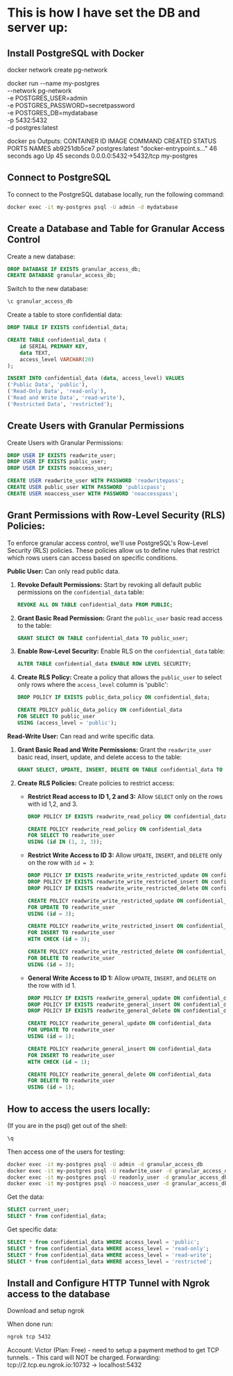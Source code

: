 

# This is how I have set the DB and server up:

## Install PostgreSQL with Docker
docker network create pg-network

docker run --name my-postgres \
  --network pg-network \
  -e POSTGRES_USER=admin \
  -e POSTGRES_PASSWORD=secretpassword \
  -e POSTGRES_DB=mydatabase \
  -p 5432:5432 \
  -d postgres:latest


docker ps
Outputs:
CONTAINER ID   IMAGE             COMMAND                  CREATED          STATUS          PORTS                    NAMES
ab9251db5ce7   postgres:latest   "docker-entrypoint.s…"   46 seconds ago   Up 45 seconds   0.0.0.0:5432->5432/tcp   my-postgres

## Connect to PostgreSQL
To connect to the PostgreSQL database locally, run the following command:
```bash
docker exec -it my-postgres psql -U admin -d mydatabase
```

## Create a Database and Table for Granular Access Control
Create a new database:
```sql
DROP DATABASE IF EXISTS granular_access_db;
CREATE DATABASE granular_access_db;
```

Switch to the new database:
```bash
\c granular_access_db
```

Create a table to store confidential data:

```sql
DROP TABLE IF EXISTS confidential_data;

CREATE TABLE confidential_data (
    id SERIAL PRIMARY KEY,
    data TEXT,
    access_level VARCHAR(20)
);

INSERT INTO confidential_data (data, access_level) VALUES 
('Public Data', 'public'),
('Read-Only Data', 'read-only'),
('Read and Write Data', 'read-write'),
('Restricted Data', 'restricted');
```

## Create Users with Granular Permissions

Create Users with Granular Permissions:

```sql
DROP USER IF EXISTS readwrite_user;
DROP USER IF EXISTS public_user;
DROP USER IF EXISTS noaccess_user;

CREATE USER readwrite_user WITH PASSWORD 'readwritepass';
CREATE USER public_user WITH PASSWORD 'publicpass';
CREATE USER noaccess_user WITH PASSWORD 'noaccesspass';
```

## Grant Permissions with Row-Level Security (RLS) Policies:

To enforce granular access control, we'll use PostgreSQL's Row-Level Security (RLS) policies. These policies allow us to define rules that restrict which rows users can access based on specific conditions.

**Public User:** Can only read public data.

1.  **Revoke Default Permissions:** Start by revoking all default public permissions on the `confidential_data` table:

    ```sql
    REVOKE ALL ON TABLE confidential_data FROM PUBLIC;
    ```

2.  **Grant Basic Read Permission:** Grant the `public_user` basic read access to the table:

    ```sql
    GRANT SELECT ON TABLE confidential_data TO public_user;
    ```

3.  **Enable Row-Level Security:** Enable RLS on the `confidential_data` table:

    ```sql
    ALTER TABLE confidential_data ENABLE ROW LEVEL SECURITY;
    ```

4.  **Create RLS Policy:** Create a policy that allows the `public_user` to select only rows where the `access_level` column is 'public':

    ```sql
    DROP POLICY IF EXISTS public_data_policy ON confidential_data;

    CREATE POLICY public_data_policy ON confidential_data
    FOR SELECT TO public_user
    USING (access_level = 'public');
    ```

**Read-Write User:** Can read and write specific data.

1.  **Grant Basic Read and Write Permissions:** Grant the `readwrite_user` basic read, insert, update, and delete access to the table:

    ```sql
    GRANT SELECT, UPDATE, INSERT, DELETE ON TABLE confidential_data TO readwrite_user;
    ```

2.  **Create RLS Policies:** Create policies to restrict access:

    * **Restrict Read access to ID 1, 2 and 3:** Allow `SELECT` only on the rows with id 1,2, and 3.

        ```sql
        DROP POLICY IF EXISTS readwrite_read_policy ON confidential_data;

        CREATE POLICY readwrite_read_policy ON confidential_data
        FOR SELECT TO readwrite_user
        USING (id IN (1, 2, 3));
        ```

    * **Restrict Write Access to ID 3:** Allow `UPDATE`, `INSERT`, and `DELETE` only on the row with `id = 3`:

        ```sql
        DROP POLICY IF EXISTS readwrite_write_restricted_update ON confidential_data;
        DROP POLICY IF EXISTS readwrite_write_restricted_insert ON confidential_data;
        DROP POLICY IF EXISTS readwrite_write_restricted_delete ON confidential_data;

        CREATE POLICY readwrite_write_restricted_update ON confidential_data
        FOR UPDATE TO readwrite_user
        USING (id = 3);

        CREATE POLICY readwrite_write_restricted_insert ON confidential_data
        FOR INSERT TO readwrite_user
        WITH CHECK (id = 3);

        CREATE POLICY readwrite_write_restricted_delete ON confidential_data
        FOR DELETE TO readwrite_user
        USING (id = 3);
        ```
    * **General Write Access to ID 1:** Allow `UPDATE`, `INSERT`, and `DELETE` on the row with id 1.

        ```sql
        DROP POLICY IF EXISTS readwrite_general_update ON confidential_data;
        DROP POLICY IF EXISTS readwrite_general_insert ON confidential_data;
        DROP POLICY IF EXISTS readwrite_general_delete ON confidential_data;

        CREATE POLICY readwrite_general_update ON confidential_data
        FOR UPDATE TO readwrite_user
        USING (id = 1);

        CREATE POLICY readwrite_general_insert ON confidential_data
        FOR INSERT TO readwrite_user
        WITH CHECK (id = 1);

        CREATE POLICY readwrite_general_delete ON confidential_data
        FOR DELETE TO readwrite_user
        USING (id = 1);
        ```


## How to access the users locally:
(If you are in the psql) get out of the shell: 
```bash
\q
```
Then access one of the users for testing:
```bash
docker exec -it my-postgres psql -U admin -d granular_access_db
docker exec -it my-postgres psql -U readwrite_user -d granular_access_db
docker exec -it my-postgres psql -U readonly_user -d granular_access_db
docker exec -it my-postgres psql -U noaccess_user -d granular_access_db
```

Get the data:
```sql
SELECT current_user;
SELECT * from confidential_data;
```

Get specific data:
```sql
SELECT * from confidential_data WHERE access_level = 'public';
SELECT * from confidential_data WHERE access_level = 'read-only';
SELECT * from confidential_data WHERE access_level = 'read-write';
SELECT * from confidential_data WHERE access_level = 'restricted';
```


## Install and Configure HTTP Tunnel with Ngrok access to the database
Download and setup ngrok

When done run:
```bash
ngrok tcp 5432
```
Account: Victor (Plan: Free) - need to setup a payment method to get TCP tunnels. - This card will NOT be charged.
Forwarding: tcp://2.tcp.eu.ngrok.io:10732 -> localhost:5432  
